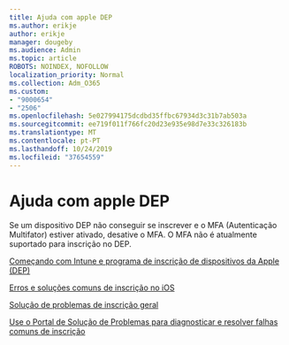 ```yaml
---
title: Ajuda com apple DEP
ms.author: erikje
author: erikje
manager: dougeby
ms.audience: Admin
ms.topic: article
ROBOTS: NOINDEX, NOFOLLOW
localization_priority: Normal
ms.collection: Adm_O365
ms.custom:
- "9000654"
- "2506"
ms.openlocfilehash: 5e027994175dcdbd35ffbc67934d3c31b7ab503a
ms.sourcegitcommit: ee719f011f766fc20d23e935e98d7e33c326183b
ms.translationtype: MT
ms.contentlocale: pt-PT
ms.lasthandoff: 10/24/2019
ms.locfileid: "37654559"
---
```

# <a name="help-with-apple-dep"></a>Ajuda com apple DEP

Se um dispositivo DEP não conseguir se inscrever e o MFA (Autenticação Multifator) estiver ativado, desative o MFA. O MFA não é atualmente suportado para inscrição no DEP.

[Começando com Intune e programa de inscrição de dispositivos da Apple (DEP)](https://docs.microsoft.com/intune/enrollment/device-enrollment-program-enroll-ios)

[Erros e soluções comuns de inscrição no iOS](https://docs.microsoft.com/intune/enrollment/troubleshoot-ios-enrollment-errors)

[Solução de problemas de inscrição geral](https://docs.microsoft.com/intune/enrollment/troubleshoot-device-enrollment-in-intune)

[Use o Portal de Solução de Problemas para diagnosticar e resolver falhas comuns de inscrição](https://docs.microsoft.com/intune/fundamentals/help-desk-operators)


